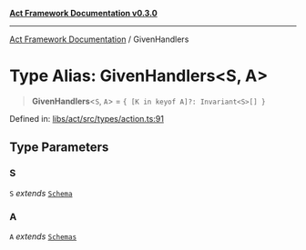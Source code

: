 [**Act Framework Documentation v0.3.0**](../README.md)

***

[Act Framework Documentation](../globals.md) / GivenHandlers

# Type Alias: GivenHandlers\<S, A\>

> **GivenHandlers**\<`S`, `A`\> = `{ [K in keyof A]?: Invariant<S>[] }`

Defined in: [libs/act/src/types/action.ts:91](https://github.com/Rotorsoft/act-root/blob/ecf1ab2f895c5bdf2d70db49738046df56c78030/libs/act/src/types/action.ts#L91)

## Type Parameters

### S

`S` *extends* [`Schema`](Schema.md)

### A

`A` *extends* [`Schemas`](Schemas.md)
